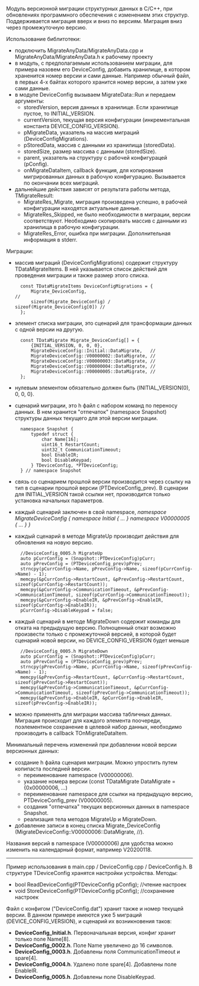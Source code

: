 Модуль версионной миграции структурных данных в C/C++, при обновлениях программного обеспечения с изменением этих структур.
Поддерживается миграция вверх и вниз по версиям. Миграция вниз через промежуточную версию.

Использование библитотеки:
- подключить MigrateAnyData/MigrateAnyData.cpp и MigrateAnyData/MigrateAnyData.h к рабочему проекту
- в модуль, с предполагаемым использованием миграции, для примера назовем его DeviceConfig, добавить хранилище,  в котором храненится номер версии и сами данные. Например обычный файл, в первых 4-х байтах которого хранится номер версии, а затем уже сами данные.
- в модуле DeviceConfig вызываем MigrateData::Run и передаем аргументы:
	- storedVersion, версия данных в хранилище. Если хранилище пустое, то INITIAL_VERSION.
	- currentVersion, текущая версия конфигурации (инкрементальная константа DEVICE_CONFIG_VERSION).
	- pMigrateData, указатель на массив миграций (DeviceConfigMigrations).
	- pStoredData, массив с данными из хранилища (storedData).
	- storedSize, размер массива с данными (storedSize).
	- parent, указатель на структуру с рабочей конфигурацей (pConfig).
	- onMigrateDataItem, callback функция, для копирования мигрированных данных в рабочую конфигурацию. Вызывается по окончании всех миграций.
- дальнейшие действия зависят от результата работы метода, TMigrateResult:
	- MigrateRes_Migrate, миграция произведена успешно, в рабочей конфигурации находятся актуальные данные.
	- MigrateRes_Skipped, не было необходимости в миграции, версии соответствуют. Необходимо скопировать массив с данными из хранилища в рабочую конфигурации.
	- MigrateRes_Error, ошибка при миграции. Дополнительная информация в stderr.

Миграции:
- массив миграций (DeviceConfigMigrations) содержит структуру TDataMigrateItems. В ней указывается список действий для проведения миграции и также размер этого списка.

		const TDataMigrateItems DeviceConfigMigrations = {
			Migrate_DeviceConfig,										   //
			sizeof(Migrate_DeviceConfig) / sizeof(Migrate_DeviceConfig[0]) //
		};

- элемент списка миграции, это сценарий для трансформации данных с одной версии на другую. 

		const TDataMigrate Migrate_DeviceConfig[] = {
			{INITIAL_VERSION, 0, 0, 0},
			MigrateDeviceConfig::Initial::DataMigrate,	 //
			MigrateDeviceConfig::V00000002::DataMigrate, //
			MigrateDeviceConfig::V00000003::DataMigrate, //
			MigrateDeviceConfig::V00000004::DataMigrate, //
			MigrateDeviceConfig::V00000005::DataMigrate, //
		};

- нулевым элементом обязательно должен быть {INITIAL_VERSION(0), 0, 0, 0}.
- сценарий миграции, это h файл с набором команд по переносу данных. В нем хранится "отпечаток" (namespace Snapshot) структуры данных текущего для этой версии миграции.

		namespace Snapshot {
			typedef struct {
				char Name[16];
				uint16_t RestartCount;
				uint32_t CommunicationTimeout;
				bool EnableIR;
				bool DisableKeypad;
			} TDeviceConfig, *PTDeviceConfig;
		} // namespace Snapshot

- связь со сценарием прошлой версии производится через ссылку на тип в сценарии прошлой версии (PTDeviceConfig_prev). В сценарии для INITIAL_VERSION такой ссылки нет, производится только установка начальных параметров.
- каждый сценарий заключен в свой namespace, *namespace MigrateDeviceConfig { namespace Initial { ... } namespace V00000005 { ... } }* 
- каждый сценарий в методе MigrateUp производит действия для обновления на новую версию.

		//DeviceConfig_0005.h MigrateUp
		auto pCurrConfig = (Snapshot::PTDeviceConfig)pCurr;
		auto pPrevConfig = (PTDeviceConfig_prev)pPrev;
		strncpy(pCurrConfig->Name, pPrevConfig->Name, sizeof(pCurrConfig->Name) - 1);
		memcpy(&pCurrConfig->RestartCount, &pPrevConfig->RestartCount, sizeof(pCurrConfig->RestartCount));
		memcpy(&pCurrConfig->CommunicationTimeout, &pPrevConfig->CommunicationTimeout, sizeof(pCurrConfig->CommunicationTimeout));
		memcpy(&pCurrConfig->EnableIR, &pPrevConfig->EnableIR, sizeof(pCurrConfig->EnableIR));
		pCurrConfig->DisableKeypad = false;
		
- каждый сценарий в методе MigrateDown содержит команды для отката на предыдущую версию. Полноценный откат возможно произвести только с промежуточной версией, в которой будет сценарий новой версии, но DEVICE_CONFIG_VERSION будет меньше

		//DeviceConfig_0005.h MigrateDown
		auto pCurrConfig = (Snapshot::PTDeviceConfig)pCurr;
		auto pPrevConfig = (PTDeviceConfig_prev)pPrev;		
		strncpy(pPrevConfig->Name, pCurrConfig->Name, sizeof(pPrevConfig->Name) - 1);
		memcpy(&pPrevConfig->RestartCount, &pCurrConfig->RestartCount, sizeof(pPrevConfig->RestartCount));
		memcpy(&pPrevConfig->CommunicationTimeout, &pCurrConfig->CommunicationTimeout, sizeof(pPrevConfig->CommunicationTimeout));
		memcpy(&pPrevConfig->EnableIR, &pCurrConfig->EnableIR, sizeof(pPrevConfig->EnableIR));

- можно применять для миграции массива табличных данных. Миграция происходит для каждого элемента поочереди, поэлементное сохранение в целевой набор данных, необходимо производить в callback TOnMigrateDataItem.

Минимальный перечень изменений при добавлении новой версии версионных данных:
 - создание h файла сценария миграции. Можно упростить путем копипаста последней версии.
	- переименование namespace (V00000006).
	- указание номера версии (const TDataMigrate DataMigrate = {0x00000006, ...) 
	- переименование namespace для ссылки на предыдущую версию, PTDeviceConfig_prev (V00000005).
	- создания "отпечатка" текущих версионных данных в namespace Snapshot.
	- реализация тела методов MigrateUp и MigrateDown.
- добавление записи в конец списка Migrate_DeviceConfig (MigrateDeviceConfig::V00000006::DataMigrate, //). 

Названия версий в namespace (V00000006) для удобства можно изменить на календарный формат, например V20200118.

------------
Пример использования в main.cpp / DeviceConfig.cpp / DeviceConfig.h.
В структуре TDeviceConfig хранятся настройки устройства.
Методы:
 - bool ReadDeviceConfig(PTDeviceConfig pConfig);  //чтение настроек
 - void StoreDeviceConfig(PTDeviceConfig pConfig); //сохранение настроек
 
Файл с конфигом ("DeviceConfig.dat") хранит также и номер текущей версии.
В данном примере имеются уже 5 миграций (DEVICE_CONFIG_VERSION), и сценарий их возникновения таков:
- **DeviceConfig_Initial.h**. Первоначальная версия, конфиг хранит только поле Name[8].
- **DeviceConfig_0002.h**. Поле Name увеличено до 16 символов.
- **DeviceConfig_0003.h**. Добавлены поля CommunicationTimeout и spare[4].
- **DeviceConfig_0004.h**. Удалено поле spare[4]. Добавлены поле EnableIR.
- **DeviceConfig_0005.h**. Добавлены поле DisableKeypad.
